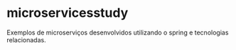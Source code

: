 # microservicesstudy

Exemplos de microserviços desenvolvidos utilizando o spring e tecnologias relacionadas.
